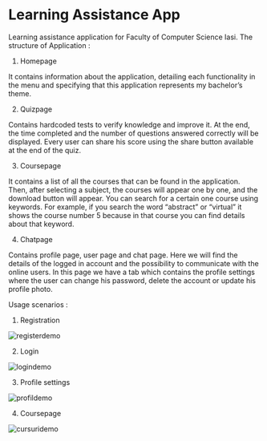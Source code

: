 # Learning Assistance App
 Learning assistance application for Faculty of Computer Science Iasi.
The structure of Application :
1. Homepage 

It contains information about the application, detailing each functionality in the menu and specifying that this application represents my bachelor’s theme.

2. Quizpage

Contains hardcoded tests to verify knowledge and improve it. At the end, the time completed and the number of questions answered correctly will be displayed. Every user can share his score using the share button available at the end of the quiz.

3. Coursepage

It contains a list of all the courses that can be found in the application. Then, after selecting a subject, the courses will appear one by one, and the download button will appear. You can search for a certain one course using keywords. For example, if you search the word “abstract” or “virtual” it shows the course number 5 because in that course you can find details about that keyword.

4. Chatpage

Contains profile page, user page and chat page. Here we will find the details of the logged in account and the possibility to communicate with the online users. In this page we have a tab which contains the profile settings where the user can change his password, delete the account or update his profile photo.

Usage scenarios :
1. Registration 

![registerdemo](https://user-images.githubusercontent.com/50926436/183112142-077574e7-24aa-436c-a55e-e2fadce10449.JPG)

2. Login

![logindemo](https://user-images.githubusercontent.com/50926436/183112716-107f9c1e-0c10-4f1a-8a02-7fa9538ff4a6.JPG)

3. Profile settings

![profildemo](https://user-images.githubusercontent.com/50926436/183112786-300f5406-1b21-4b42-9619-d6422057a8f9.JPG)

4. Coursepage

![cursuridemo](https://user-images.githubusercontent.com/50926436/183113012-1a42bd21-5b24-4343-9962-9c03ae23f4f1.JPG)
